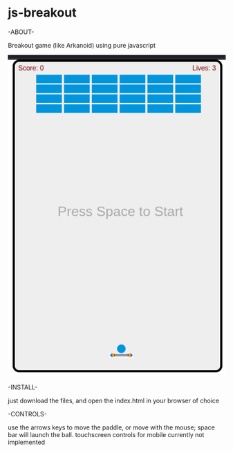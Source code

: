 # js-breakout

-ABOUT-

Breakout game (like Arkanoid) using pure javascript


![js-breakout screenshot](Screenshot%20from%202022-07-13%2016-11-42.png?raw=true)

-INSTALL-

just download the files, and open the index.html in your browser of choice

-CONTROLS-

use the arrows keys to move the paddle, or move with the mouse; space bar will launch the ball. touchscreen controls for mobile currently not implemented
